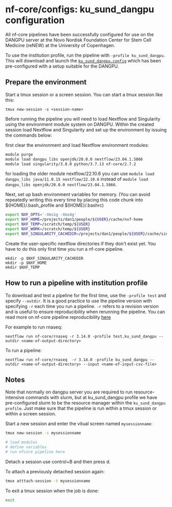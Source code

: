 # nf-core/configs: ku_sund_dangpu configuration

All nf-core pipelines have been successfully configured for use on the DANGPU server at the Novo Nordisk Foundation Center for Stem Cell Medicine (reNEW) at the University of Copenhagen.

To use the institution profile, run the pipeline with `-profile ku_sund_dangpu`. This will download and launch the [`ku_sund_dangpu.config`](../conf/ku_sund_dangpu.config) which has been pre-configured with a setup suitable for the DANGPU.

## Prepare the environment

Start a tmux session or a screen session. You can start a tmux session like this:

```
tmux new-session -s <session-name>
```

Before running the pipeline you will need to load Nextflow and Singularity using the environment module system on DANGPU.
Within the created session load Nextflow and Singularity and set up the environment by issuing the commands below:

first clear the environment and load Nextflow environment modules:

```bash
module purge
module load dangpu_libs openjdk/20.0.0 nextflow/23.04.1.5866
module load singularity/3.8.0 python/3.7.13 nf-core/2.7.2
```

for loading the older module nextflow/22.10.6 you can use `module load dangpu_libs java/11.0.15 nextflow/22.10.6` instead of `module load dangpu_libs openjdk/20.0.0 nextflow/23.04.1.5866`.

Next, set up bash environment variables for memory. (You can avoid repeatedly writing this every time by placing this code chunk into ${HOME}/.bash_profile and ${HOME}/.bashrc)

```bash
export NXF_OPTS='-Xms1g -Xmx4g'
export NXF_HOME=/projects/dan1/people/${USER}/cache/nxf-home
export NXF_TEMP=/scratch/temp/${USER}
export NXF_WORK=/scratch/temp/${USER}
export NXF_SINGULARITY_CACHEDIR=/projects/dan1/people/${USER}/cache/singularity-images
```

Create the user-specific nextflow directories if they don't exist yet. You have to do this only first time you run a nf-core pipeline.

```
mkdir -p $NXF_SINGULARITY_CACHEDIR
mkdir -p $NXF_HOME
mkdir $NXF_TEMP
```

## How to run a pipeline with institution profile

To download and test a pipeline for the first time, use the `-profile test` and specify `--outdir`. It is a good practice to use the pipeline version with specifying `-r` each time you run a pipeline. `-r` refers to a revision version and is useful to ensure reproducibility when rerunning the pipeline. You can read more on nf-core pipeline reproducibility [here](https://nf-co.re/rnaseq/3.10.1/usage#reproducibility)

For example to run rnaseq:

```
nextflow run nf-core/rnaseq -r 3.14.0 -profile test,ku_sund_dangpu --outdir <name-of-output-directory>
```

To run a pipeline:

```
nextflow run nf-core/rnaseq  -r 3.14.0 -profile ku_sund_dangpu --outdir <name-of-output-directory> --input <name-of-input-csv-file>
```

## Notes

Note that normally on dangpu server you are required to run resource-intensive commands with slurm, but at ku_sund_dangpu profile we have pre-configured slurm to be the resource manager within the `ku_sund_dangpu profile`. Just make sure that the pipeline is run within a tmux session or within a screen session.

Start a new session and enter the vitual screen named `mysessionname`:

```bash
tmux new-session -s mysessionname

# load modules
# define variables
# run nfcore pipeline here
```

Detach a session use control+B and then press d.

To attach a previously detached session again:

```bash
tmux atttach-session -t mysessionname
```

To exit a tmux session when the job is done:

```bash
exit
```
